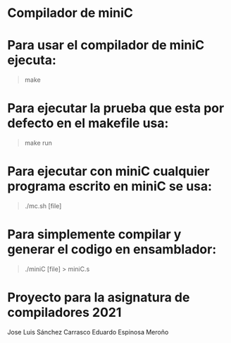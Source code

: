 # Compilador de miniC

# Para usar el compilador de miniC ejecuta:
  >make

# Para ejecutar la prueba que esta por defecto en el makefile usa:
  >make run

# Para ejecutar con miniC cualquier programa escrito en miniC se usa:
  >./mc.sh [file]

# Para simplemente compilar y generar el codigo en ensamblador:
  >./miniC [file] > miniC.s

# Proyecto para la asignatura de compiladores 2021
  Jose Luis Sánchez Carrasco
  Eduardo Espinosa Meroño
